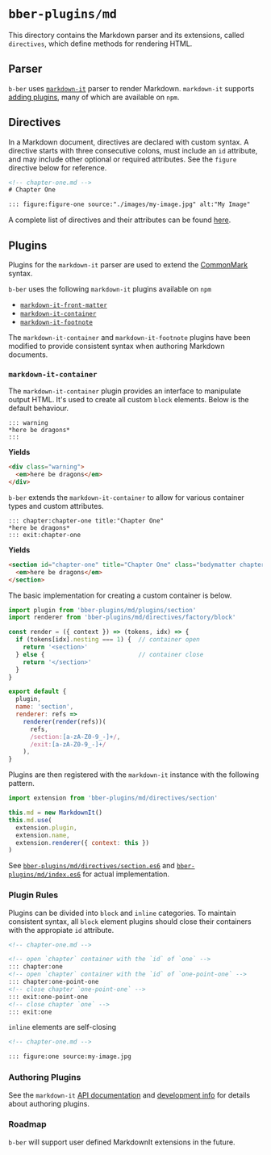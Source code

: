 # `bber-plugins/md`

This directory contains the Markdown parser and its extensions, called   `directives`, which define methods for rendering HTML.

## Parser

`b-ber` uses [`markdown-it`](https://github.com/markdown-it/markdown-it) parser to render Markdown. `markdown-it` supports [adding plugins](https://github.com/markdown-it/markdown-it#plugins-load), many of which are available on `npm`.

## Directives

In a Markdown document, directives are declared with custom syntax. A directive starts with three consecutive colons, must include an `id` attribute, and may include other optional or required attributes. See the `figure` directive below for reference.

```html
<!-- chapter-one.md -->
# Chapter One

::: figure:figure-one source:"./images/my-image.jpg" alt:"My Image"
```

A complete list of directives and their attributes can be found [here](https://github.com/triplecanopy/b-ber/wiki/all-directives).

## Plugins

Plugins for the `markdown-it` parser are used to extend the [CommonMark](http://commonmark.org/) syntax.

`b-ber` uses the following `markdown-it` plugins available on `npm`

- [`markdown-it-front-matter`](https://www.npmjs.com/package/markdown-it-front-matter)
- [`markdown-it-container`](https://www.npmjs.com/package/markdown-it-container)
- [`markdown-it-footnote`](https://github.com//markdown-it/markdown-it-footnote)

The `markdown-it-container` and `markdown-it-footnote` plugins have been modified to provide consistent syntax when authoring Markdown documents.

### `markdown-it-container`

The `markdown-it-container` plugin provides an interface to manipulate output HTML. It's used to create all custom `block` elements. Below is the default behaviour.

```
::: warning
*here be dragons*
:::
```

**Yields**

```html
<div class="warning">
  <em>here be dragons</em>
</div>
```

`b-ber` extends the `markdown-it-container` to allow for various container types and custom attributes.

```
::: chapter:chapter-one title:"Chapter One"
*here be dragons*
::: exit:chapter-one
```

**Yields**

```html
<section id="chapter-one" title="Chapter One" class="bodymatter chapter" epub:type="bodymatter chapter">
  <em>here be dragons</em>
</section>
```

The basic implementation for creating a custom container is below.

```js
import plugin from 'bber-plugins/md/plugins/section'
import renderer from 'bber-plugins/md/directives/factory/block'

const render = ({ context }) => (tokens, idx) => {
  if (tokens[idx].nesting === 1) {  // container open
    return '<section>'
  } else {                          // container close
    return '</section>'
  }
}

export default {
  plugin,
  name: 'section',
  renderer: refs =>
    renderer(render(refs))(
      refs,
      /section:[a-zA-Z0-9_-]+/,
      /exit:[a-zA-Z0-9_-]+/
    ),
}
```

Plugins are then registered with the `markdown-it` instance with the following pattern.

```js
import extension from 'bber-plugins/md/directives/section'

this.md = new MarkdownIt()
this.md.use(
  extension.plugin,
  extension.name,
  extension.renderer({ context: this })
)
```

See [`bber-plugins/md/directives/section.es6`](https://github.com/triplecanopy/b-ber-creator/blob/master/src/bber-plugins/md/directives/section.es6) and [`bber-plugins/md/index.es6`](https://github.com/triplecanopy/b-ber-creator/blob/master/src/bber-plugins/md/index.es6) for actual implementation.

### Plugin Rules

Plugins can be divided into `block` and `inline` categories. To maintain consistent syntax, all `block` element plugins should close their containers with the appropiate `id` attribute.

```html
<!-- chapter-one.md -->

<!-- open `chapter` container with the `id` of `one` -->
::: chapter:one
<!-- open `chapter` container with the `id` of `one-point-one` -->
::: chapter:one-point-one
<!-- close chapter `one-point-one` -->
::: exit:one-point-one
<!-- close chapter `one` -->
::: exit:one
```

`inline` elements are self-closing

```html
<!-- chapter-one.md -->

::: figure:one source:my-image.jpg
```

### Authoring Plugins

See the `markdown-it` [API documentation](https://markdown-it.github.io/markdown-it/) and [development info](https://github.com/markdown-it/markdown-it/tree/master/docs) for details about authoring plugins.

### Roadmap

`b-ber` will support user defined MarkdownIt extensions in the future.
